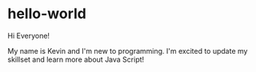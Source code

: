 # hello-world

Hi Everyone!

My name is Kevin and I'm new to programming.  I'm excited to update my skillset and learn more about Java Script!
